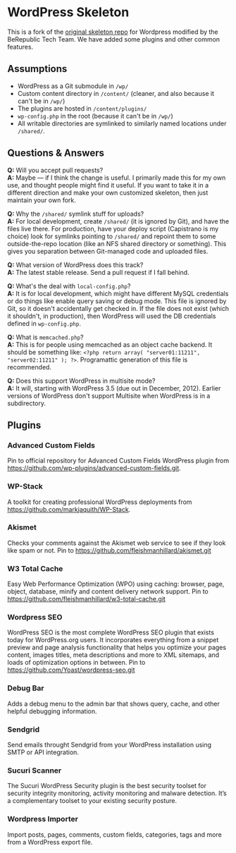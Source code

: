 # WordPress Skeleton

This is a fork of the [original skeleton repo](https://github.com/markjaquith/WordPress-Skeleton) for Wordpress modified by the BeRepublic Tech Team. We have added some plugins and other common features.

## Assumptions

* WordPress as a Git submodule in `/wp/`
* Custom content directory in `/content/` (cleaner, and also because it can't be in `/wp/`)
* The plugins are hosted in `/content/plugins/`
* `wp-config.php` in the root (because it can't be in `/wp/`)
* All writable directories are symlinked to similarly named locations under `/shared/`.

## Questions & Answers

**Q:** Will you accept pull requests?  
**A:** Maybe — if I think the change is useful. I primarily made this for my own use, and thought people might find it useful. If you want to take it in a different direction and make your own customized skeleton, then just maintain your own fork.

**Q:** Why the `/shared/` symlink stuff for uploads?  
**A:** For local development, create `/shared/` (it is ignored by Git), and have the files live there. For production, have your deploy script (Capistrano is my choice) look for symlinks pointing to `/shared/` and repoint them to some outside-the-repo location (like an NFS shared directory or something). This gives you separation between Git-managed code and uploaded files.

**Q:** What version of WordPress does this track?  
**A:** The latest stable release. Send a pull request if I fall behind.

**Q:** What's the deal with `local-config.php`?  
**A:** It is for local development, which might have different MySQL credentials or do things like enable query saving or debug mode. This file is ignored by Git, so it doesn't accidentally get checked in. If the file does not exist (which it shouldn't, in production), then WordPress will used the DB credentials defined in `wp-config.php`.

**Q:** What is `memcached.php`?  
**A:** This is for people using memcached as an object cache backend. It should be something like: `<?php return array( "server01:11211", "server02:11211" ); ?>`. Programattic generation of this file is recommended.

**Q:** Does this support WordPress in multisite mode?  
**A:** It will, starting with WordPress 3.5 (due out in December, 2012). Earlier versions of WordPress don't support Multisite when WordPress is in a subdirectory.

## Plugins

### Advanced Custom Fields

Pin to official repository for Advanced Custom Fields WordPress plugin from https://github.com/wp-plugins/advanced-custom-fields.git.

### WP-Stack

A toolkit for creating professional WordPress deployments from https://github.com/markjaquith/WP-Stack.

### Akismet

Checks your comments against the Akismet web service to see if they look like spam or not. Pin to https://github.com/fleishmanhillard/akismet.git

### W3 Total Cache

Easy Web Performance Optimization (WPO) using caching: browser, page, object, database, minify and content delivery network support.
 Pin to https://github.com/fleishmanhillard/w3-total-cache.git

### Wordpress SEO

WordPress SEO is the most complete WordPress SEO plugin that exists today for WordPress.org users. It incorporates everything from a snippet preview and page analysis functionality that helps you optimize your pages content, images titles, meta descriptions and more to XML sitemaps, and loads of optimization options in between. Pin to https://github.com/Yoast/wordpress-seo.git

### Debug Bar
Adds a debug menu to the admin bar that shows query, cache, and other helpful debugging information.

### Sendgrid
Send emails throught Sendgrid from your WordPress installation using SMTP or API integration.

### Sucuri Scanner
The Sucuri WordPress Security plugin is the best security toolset for security integrity monitoring, activity monitoring and malware detection. It’s a complementary toolset to your existing security posture.

### Wordpress Importer
Import posts, pages, comments, custom fields, categories, tags and more from a WordPress export file.

